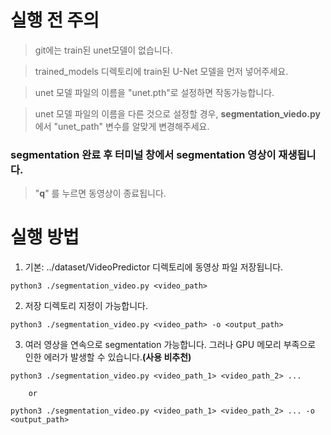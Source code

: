 # 실행 전 주의
> git에는 train된 unet모델이 없습니다.

> trained_models 디렉토리에 train된 U-Net 모델을 먼저 넣어주세요.

> unet 모델 파일의 이름을 "unet.pth"로 설정하면 작동가능합니다.

> unet 모델 파일의 이름을 다른 것으로 설정할 경우, **segmentation_viedo.py** 에서 "unet_path" 변수를 알맞게 변경해주세요.

### segmentation 완료 후 터미널 창에서 segmentation 영상이 재생됩니다.
> "**q**" 를 누르면 동영상이 종료됩니다.

# 실행 방법
1. 기본: ../dataset/VideoPredictor 디렉토리에 동영상 파일 저장됩니다.
```
python3 ./segmentation_video.py <video_path>
```
2. 저장 디렉토리 지정이 가능합니다.
```
python3 ./segmentation_video.py <video_path> -o <output_path>
```
3. 여러 영상을 연속으로 segmentation 가능합니다. 그러나 GPU 메모리 부족으로 인한 에러가 발생할 수 있습니다.**(사용 비추천)**
```
python3 ./segmentation_video.py <video_path_1> <video_path_2> ...

    or

python3 ./segmentation_video.py <video_path_1> <video_path_2> ... -o <output_path>
```
